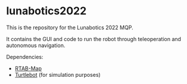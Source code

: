 # lunabotics2022

This is the repository for the Lunabotics 2022 MQP.

It contains the GUI and code to run the robot through teleoperation and autonomous navigation.

Dependencies:
- [RTAB-Map](https://github.com/introlab/rtabmap_ros)
- [Turtlebot](https://emanual.robotis.com/docs/en/platform/turtlebot3/quick-start/#pc-setup) (for simulation purposes)
